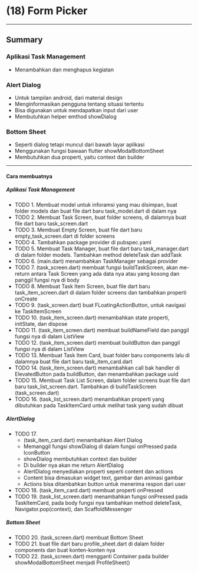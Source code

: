 # (18) Form Picker
---

## Summary

### Aplikasi Task Management
- Menambahkan dan menghapus kegiatan

### Alert Dialog
- Untuk tampilan android, dari material design
- Menginformasikan pengguna tentang situasi tertentu
- Bisa digunakan untuk mendapatkan input dari user
- Membutuhkan helper emthod showDialog

    
### Bottom Sheet
- Seperti dialog tetapi muncul dari bawah layar aplikasi
- Menggunakan fungsi bawaan flutter showModalBottomSheet
- Membutuhkan dua properti, yaitu context dan builder
  
***
#### Cara membuatnya

##### Aplikasi Task Management
- TODO 1. Membuat model untuk inforamsi yang mau disimpan, buat folder models dan buat file dart baru task_model.dart di dalam nya
- TODO 2. Membuat Task Screen, buat folder screens, di dalamnya buat file dart baru task_screen.dart
- TODO 3. Membuat Empty Screen, buat file dart baru empty_task_screen.dart di folder screens
- TODO 4. Tambahkan package provider di pubspec.yaml
- TODO 5. Membuat Task Manager, buat file dart baru task_manager.dart di dalam folder models. Tambahkan method deleteTask dan addTask
- TODO 6. (main.dart) menambahkan TaskManager sebagai provider
- TODO 7. (task_screen.dart) membuat fungsi buildTaskScreen, akan me-return antara Task Screen yang ada data nya atau yang kosong dan panggil fungsi nya di body
- TODO 8. Membuat Task Item Screen, buat file dart baru task_item_screen.dart di dalam folder screens dan tambahkan properti onCreate
- TODO 9. (task_screen.dart) buat FLoatingActionButton, untuk navigasi ke TaskItemScreen
- TODO 10. (task_item_screen.dart) menambahkan state properti, initState, dan dispose
- TODO 11. (task_item_screen.dart) membuat buildNameField dan panggil fungsi nya di dalam ListView
- TODO 12. (task_item_screen.dart) membuat buildButton dan panggil fungsi nya di dalam ListView
- TODO 13. Membuat Task Item Card, buat folder baru components lalu di dalamnya buat file dart baru task_item_card.dart
- TODO 14. (task_item_screen.dart) menambahkan call bak handler di ElevatedButton pada buildButton, dan menambahkan package uuid
- TODO 15. Membuat Task List Screen, dalam folder screens buat file dart baru task_list_screen.dart. Tambahkan di buildTaskScreen (task_screen.dart)
- TODO 16. (task_list_screen.dart) menambahkan properti yang dibutuhkan pada TaskItemCard untuk melihat task yang sudah dibuat
##### AlertDialog
- TODO 17.
    - (task_item_card.dart) menambahkan Alert Dialog
    - Memanggil fungsi showDialog di dalam fungsi onPressed pada IconButton
    - showDialog membutuhkan context dan builder
    - Di builder nya akan me return AlertDialog
    - AlertDialog menyediakan properti seperti content dan actions
    - Content bisa dimasukan widget text, gambar dan animasi gambar
    - Actions bisa ditambahkan button untuk menerima respon dari user
- TODO 18. (task_item_card.dart) membuat properti onPressed
- TODO 19. (task_list_screen.dart) menambahkan fungsi onPressed pada TaskItemCard, pada body fungsi nya tambahkan method deleteTask, Navigator.pop(context), dan ScaffoldMessenger
##### Bottom Sheet
- TODO 20. (task_screen.dart) membuat Bottom Sheet
- TODO 21. buat file dart baru profile_sheet.dart di dalam folder components dan buat konten-konten nya
- TODO 22. (task_screen.dart) mengganti Container pada builder showModalBottomSheet menjadi ProfileSheet()